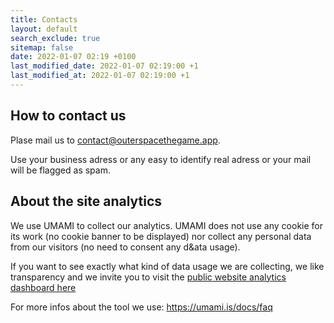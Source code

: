```yaml
---
title: Contacts
layout: default
search_exclude: true
sitemap: false
date: 2022-01-07 02:19 +0100
last_modified_date: 2022-01-07 02:19:00 +1
last_modified_at: 2022-01-07 02:19:00 +1
---
```


## How to contact us

Plase mail us to contact@outerspacethegame.app.  

Use your business adress or any easy to identify real adress or your mail will be flagged as spam.  

## About the site analytics

We use UMAMI to collect our analytics. UMAMI does not use any cookie for its work (no cookie banner to be displayed) nor collect any personal data from our visitors (no need to consent any d&ata usage).  

If you want to see exactly what kind of data usage we are collecting, we like transparency and we invite you to visit the [public website analytics dashboard here](https://analytics.outerspacethegame.app/share/FjvWyxQd/Outerspace%20The%20gamE)  

For more infos about the tool we use: https://umami.is/docs/faq  
